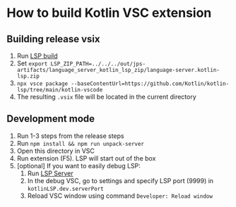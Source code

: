 # How to build Kotlin VSC extension

## Building release vsix

1. Run [LSP build](../../building/src/org/jetbrains/ls/building/BuildLSP.kt)
2. Set `export LSP_ZIP_PATH=../../../out/jps-artifacts/language_server_kotlin_lsp_zip/language-server.kotlin-lsp.zip`
3. `npx vsce package --baseContentUrl=https://github.com/Kotlin/kotlin-lsp/tree/main/kotlin-vscode`
4. The resulting `.vsix` file will be located in the current directory

## Development mode

1. Run 1-3 steps from the release steps
2. Run `npm install && npm run unpack-server`
3. Open this directory in VSC
4. Run extension (F5). LSP will start out of the box
5. [optional] If you want to easily debug LSP:
    1. Run [LSP Server](language-server/language-server.kotlin-lsp/src/com/jetbrains/ls/lsp/LspServer.kt)
    2. In the debug VSC, go to settings and specify LSP port (9999) in `kotlinLSP.dev.serverPort`
    3. Reload VSC window using command `Developer: Reload window`
